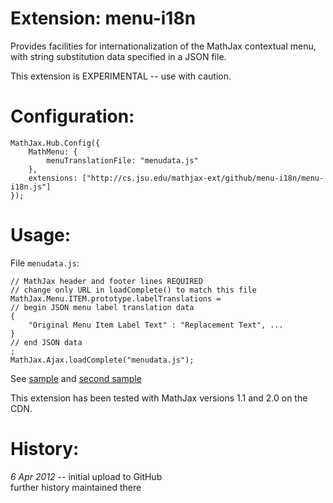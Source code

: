 # Extension: menu-i18n

Provides facilities for internationalization of the MathJax contextual menu,
with string substitution data specified in a JSON file.

This extension is EXPERIMENTAL -- use with caution.

# Configuration:

    MathJax.Hub.Config({
        MathMenu: {
            menuTranslationFile: "menudata.js"
        },
        extensions: ["http://cs.jsu.edu/mathjax-ext/github/menu-i18n/menu-i18n.js"]
    });

# Usage:

File `menudata.js`:

    // MathJax header and footer lines REQUIRED
    // change only URL in loadComplete() to match this file
    MathJax.Menu.ITEM.prototype.labelTranslations =
    // begin JSON menu label translation data
    {
        "Original Menu Item Label Text" : "Replacement Text", ...
    }
    // end JSON data
    ; 
    MathJax.Ajax.loadComplete("menudata.js");

See [sample](http://leathrum.github.com/mathjax-ext-contrib/menu-i18n/sample.html)
and [second sample](http://cs.jsu.edu/mathjax-ext-contrib/github/menu-i18n/sample2/sample2.html)

This extension has been tested with MathJax versions 1.1 and 2.0 on the CDN.

# History:

*6 Apr 2012* -- initial upload to GitHub  
further history maintained there

